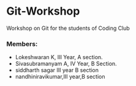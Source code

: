 # Git-Workshop

Workshop on Git for the students of Coding Club


### Members:

* Lokeshwaran K, III Year, A section.
* Sivasubramanyam A, IV Year, B Section.
* siddharth sagar III year B section
* nandhiniravikumar,III year,B section

